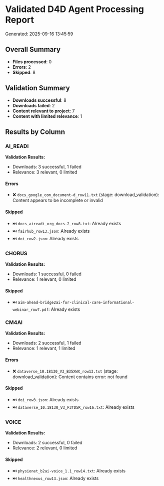 # Validated D4D Agent Processing Report

Generated: 2025-09-16 13:45:59

## Overall Summary

- **Files processed**: 0
- **Errors**: 2
- **Skipped**: 8

## Validation Summary

- **Downloads successful**: 8
- **Downloads failed**: 2
- **Content relevant to project**: 7
- **Content with limited relevance**: 1

## Results by Column

### AI_READI

**Validation Results:**
- Downloads: 3 successful, 1 failed
- Relevance: 3 relevant, 0 limited

#### Errors

- ❌ `docs_google_com_document-d_row11.txt` (stage: download_validation): Content appears to be incomplete or invalid

#### Skipped

- ⏭️  `docs_aireadi_org_docs-2_row8.txt`: Already exists
- ⏭️  `fairhub_row13.json`: Already exists
- ⏭️  `doi_row2.json`: Already exists

### CHORUS

**Validation Results:**
- Downloads: 1 successful, 0 failed
- Relevance: 1 relevant, 0 limited

#### Skipped

- ⏭️  `aim-ahead-bridge2ai-for-clinical-care-informational-webinar_row7.pdf`: Already exists

### CM4AI

**Validation Results:**
- Downloads: 2 successful, 1 failed
- Relevance: 1 relevant, 1 limited

#### Errors

- ❌ `dataverse_10.18130_V3_B35XWX_row13.txt` (stage: download_validation): Content contains error: not found

#### Skipped

- ⏭️  `doi_row3.json`: Already exists
- ⏭️  `dataverse_10.18130_V3_F3TD5R_row16.txt`: Already exists

### VOICE

**Validation Results:**
- Downloads: 2 successful, 0 failed
- Relevance: 2 relevant, 0 limited

#### Skipped

- ⏭️  `physionet_b2ai-voice_1.1_row14.txt`: Already exists
- ⏭️  `healthnexus_row13.json`: Already exists

